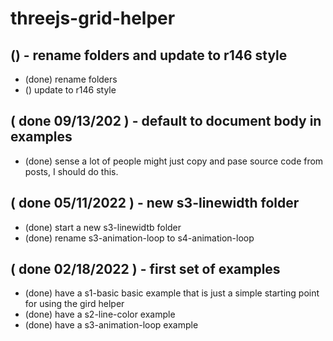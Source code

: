 # threejs-grid-helper

## () - rename folders and update to r146 style
* (done) rename folders
* () update to r146 style

## ( done 09/13/202 ) - default to document body in examples
* (done) sense a lot of people might just copy and pase source code from posts, I should do this.

## ( done 05/11/2022 ) - new s3-linewidth folder
* (done) start a new s3-linewidtb folder
* (done) rename s3-animation-loop to s4-animation-loop

## ( done 02/18/2022 ) - first set of examples
* (done) have a s1-basic basic example that is just a simple starting point for using the gird helper
* (done) have a s2-line-color example
* (done) have a s3-animation-loop example